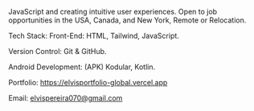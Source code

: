 JavaScript and creating intuitive user experiences. Open to job opportunities in the USA, Canada, and New York, Remote or Relocation.

Tech Stack: Front-End: HTML, Tailwind, JavaScript.

Version Control: Git & GitHub.

Android Development: (APK) Kodular, Kotlin.

Portfolio: https://elvisportfolio-global.vercel.app

Email: elvispereira070@gmail.com
